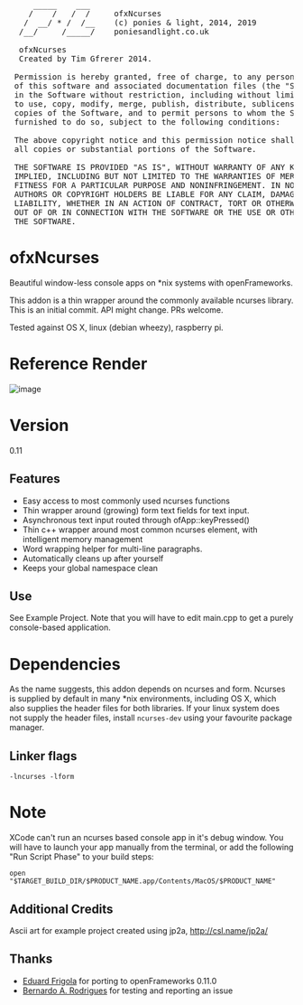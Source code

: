 <pre>
     _____    ___     
    /    /   /  /     ofxNcurses
   /  __/ * /  /__    (c) ponies & light, 2014, 2019
  /__/     /_____/    poniesandlight.co.uk

  ofxNcurses
  Created by Tim Gfrerer 2014.
  
 Permission is hereby granted, free of charge, to any person obtaining a copy
 of this software and associated documentation files (the "Software"), to deal
 in the Software without restriction, including without limitation the rights
 to use, copy, modify, merge, publish, distribute, sublicense, and/or sell
 copies of the Software, and to permit persons to whom the Software is
 furnished to do so, subject to the following conditions:
 
 The above copyright notice and this permission notice shall be included in
 all copies or substantial portions of the Software.
 
 THE SOFTWARE IS PROVIDED "AS IS", WITHOUT WARRANTY OF ANY KIND, EXPRESS OR
 IMPLIED, INCLUDING BUT NOT LIMITED TO THE WARRANTIES OF MERCHANTABILITY,
 FITNESS FOR A PARTICULAR PURPOSE AND NONINFRINGEMENT. IN NO EVENT SHALL THE
 AUTHORS OR COPYRIGHT HOLDERS BE LIABLE FOR ANY CLAIM, DAMAGES OR OTHER
 LIABILITY, WHETHER IN AN ACTION OF CONTRACT, TORT OR OTHERWISE, ARISING FROM,
 OUT OF OR IN CONNECTION WITH THE SOFTWARE OR THE USE OR OTHER DEALINGS IN
 THE SOFTWARE.
</pre>

# ofxNcurses

Beautiful window-less console apps on *nix systems with openFrameworks. 

This addon is a thin wrapper around the commonly available ncurses 
library. This is an initial commit. API might change. PRs welcome.

Tested against OS X, linux (debian wheezy), raspberry pi.

# Reference Render

![image](http://poniesandlight.co.uk/static/ascii_world.png)

# Version

0.11

## Features

* Easy access to most commonly used ncurses functions
* Thin wrapper around (growing) form text fields for text input.
* Asynchronous text input routed through ofApp::keyPressed()
* Thin c++ wrapper around most common ncurses element, with intelligent memory management
* Word wrapping helper for multi-line paragraphs.
* Automatically cleans up after yourself
* Keeps your global namespace clean


## Use

See Example Project. Note that you will have to edit main.cpp to get a purely console-based application.

# Dependencies 

As the name suggests, this addon depends on ncurses and form. Ncurses is supplied by default in many *nix environments, including OS X, which also supplies the header files for both libraries. If your linux system does not supply the header files, install ```ncurses-dev``` using your favourite package manager.

## Linker flags

	-lncurses -lform

# Note

XCode can't run an ncurses based console app in it's debug window. You will have to launch your app manually from the terminal, or add the following "Run Script Phase" to your build steps:

	open "$TARGET_BUILD_DIR/$PRODUCT_NAME.app/Contents/MacOS/$PRODUCT_NAME"


## Additional Credits 

Ascii art for example project created using jp2a, http://csl.name/jp2a/

## Thanks 

* [Eduard Frigola](https://github.com/eduardfrigola) for porting to openFrameworks 0.11.0
* [Bernardo A. Rodrigues](https://github.com/bernardoaraujor) for testing and reporting an issue

